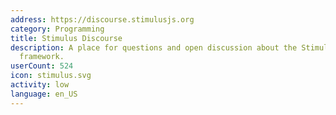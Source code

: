 ```yaml
---
address: https://discourse.stimulusjs.org
category: Programming
title: Stimulus Discourse
description: A place for questions and open discussion about the Stimulus JavaScript
  framework.
userCount: 524
icon: stimulus.svg
activity: low
language: en_US
---
```

